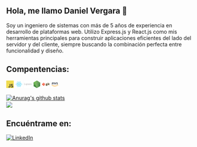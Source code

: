 ## Hola, me llamo Daniel Vergara 👋

Soy un ingeniero de sistemas con más de 5 años de experiencia en desarrollo de plataformas web. Utilizo Express.js y React.js como mis herramientas principales para construir aplicaciones eficientes del lado del servidor y del cliente, siempre buscando la combinación perfecta entre funcionalidad y diseño.

## Compentencias:

<code><img height="20" alt="javascript" src="https://raw.githubusercontent.com/github/explore/80688e429a7d4ef2fca1e82350fe8e3517d3494d/topics/javascript/javascript.png"></code>
<code><img height="20" alt="react" src="https://raw.githubusercontent.com/github/explore/80688e429a7d4ef2fca1e82350fe8e3517d3494d/topics/react/react.png"></code>
<code><img height="20" alt="express" src="https://raw.githubusercontent.com/github/explore/5c058a388828bb5fde0bcafd4bc867b5bb3f26f3/topics/express/express.png"></code>
<code><img height="20" alt="nodejs" src="https://raw.githubusercontent.com/github/explore/80688e429a7d4ef2fca1e82350fe8e3517d3494d/topics/nodejs/nodejs.png"></code>
<code><img height="20" alt="nodejs" src="https://raw.githubusercontent.com/github/explore/80688e429a7d4ef2fca1e82350fe8e3517d3494d/topics/git/git.png"></code>
<code><img height="20" alt="nodejs" src="https://raw.githubusercontent.com/github/explore/80688e429a7d4ef2fca1e82350fe8e3517d3494d/topics/aws/aws.png"></code>

<a href="https://github.com/dvergara09/github-readme-stats"><img align="center" src="https://github-readme-stats.vercel.app/api?username=dvergara09&show_icons=true&include_all_commits=true&theme=buefy&hide_border=true" alt="Anurag's github stats" /></a>
<br/>
<a href="https://github.com/dvergara09/github-readme-stats"><img align="center" src="https://github-readme-stats.vercel.app/api/top-langs/?username=dvergara09&layout=compact&theme=buefy&hide_border=true" /></a>

## Encuéntrame en:

[![LinkedIn](https://img.shields.io/badge/LinkedIn-Daniel_Vergara-0077B5?style=for-the-badge&logo=linkedin&logoColor=white&labelColor=101010)](https://www.linkedin.com/in/dvergara9/)

